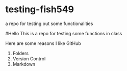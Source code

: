 # testing-fish549
a repo for testing out some functionalities 

#Hello
This is a repo for testing some functions in  class

Here are some reasons I like GitHub
1. Folders
2. Version Control
3. Markdown
